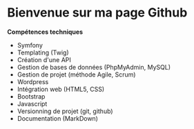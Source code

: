 # Bienvenue sur ma page Github 


**Compétences techniques**
- Symfony
- Templating (Twig)
- Création d'une API
- Gestion de bases de données (PhpMyAdmin, MySQL)
- Gestion de projet (méthode Agile, Scrum)
- Wordpress
- Intégration web (HTML5, CSS)
- Bootstrap
- Javascript
- Versionning de projet (git, github)
- Documentation (MarkDown)
